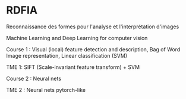 # RDFIA
Reconnaissance des formes pour l'analyse et l'interprétation d'images

Machine Learning and Deep Learning for computer vision

Course 1 : Visual (local) feature detection and description, Bag of Word Image representation, Linear classification (SVM) 

TME 1: SIFT (Scale-invariant feature transform) + SVM 

Course 2 : Neural nets

TME 2 : Neural nets pytorch-like
